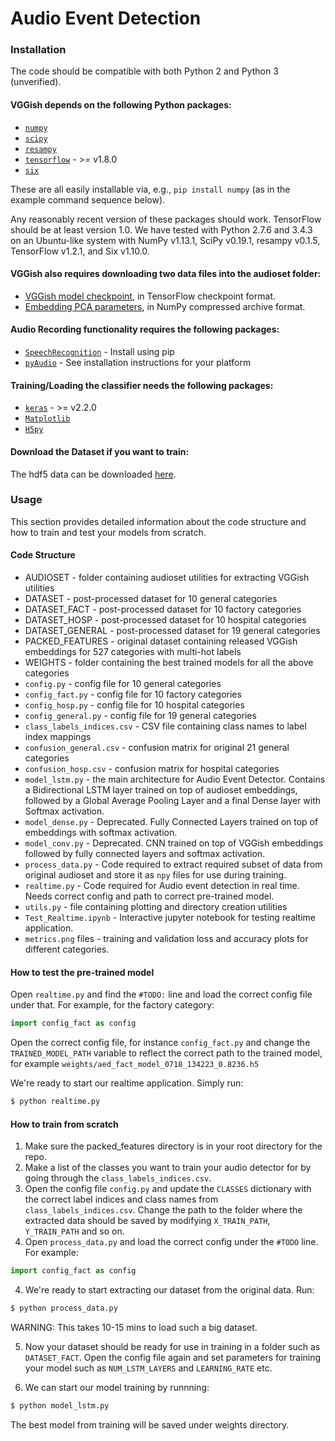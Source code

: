 # Audio Event Detection

### Installation

The code should be compatible with both Python 2 and Python 3 (unverified).

#### VGGish depends on the following Python packages:

* [`numpy`](http://www.numpy.org/)
* [`scipy`](http://www.scipy.org/)
* [`resampy`](http://resampy.readthedocs.io/en/latest/)
* [`tensorflow`](http://www.tensorflow.org/) - >= v1.8.0
* [`six`](https://pythonhosted.org/six/)

These are all easily installable via, e.g., `pip install numpy` (as in the
example command sequence below).

Any reasonably recent version of these packages should work. TensorFlow should
be at least version 1.0.  We have tested with Python 2.7.6 and 3.4.3 on an
Ubuntu-like system with NumPy v1.13.1, SciPy v0.19.1, resampy v0.1.5, TensorFlow
v1.2.1, and Six v1.10.0.

#### VGGish also requires downloading two data files into the audioset folder:

* [VGGish model checkpoint](https://storage.googleapis.com/audioset/vggish_model.ckpt),
  in TensorFlow checkpoint format.
* [Embedding PCA parameters](https://storage.googleapis.com/audioset/vggish_pca_params.npz),
  in NumPy compressed archive format.

#### Audio Recording functionality requires the following packages:

* [`SpeechRecognition`](https://pypi.org/project/SpeechRecognition/) - Install using pip
* [`pyAudio`](https://people.csail.mit.edu/hubert/pyaudio/) - See installation instructions for your platform

#### Training/Loading the classifier needs the following packages:

* [`keras`](https://keras.io/#installation) - >= v2.2.0
* [`Matplotlib`](https://matplotlib.org/users/installing.html)
* [`H5py`](https://www.h5py.org/)

#### Download the Dataset if you want to train:
The hdf5 data can be downloaded [here](https://drive.google.com/open?id=0B49XSFgf-0yVQk01eG92RHg4WTA).

### Usage
This section provides detailed information about the code structure and how to train and test your models from scratch.

#### Code Structure

* AUDIOSET - folder containing audioset utilities for extracting VGGish utilities
* DATASET - post-processed dataset for 10 general categories
* DATASET_FACT - post-processed dataset for 10 factory categories
* DATASET_HOSP - post-processed dataset for 10 hospital categories
* DATASET_GENERAL - post-processed dataset for 19 general categories
* PACKED_FEATURES - original dataset containing released VGGish embeddings for 527 categories with multi-hot labels
* WEIGHTS - folder containing the best trained models for all the above categories
* `config.py` - config file for 10 general categories
* `config_fact.py` - config file for 10 factory categories
* `config_hosp.py` - config file for 10 hospital categories
* `config_general.py` - config file for 19 general categories
* `class_labels_indices.csv` - CSV file containing class names to label index mappings
* `confusion_general.csv` - confusion matrix for original 21 general categories
* `confusion_hosp.csv` - confusion matrix for hospital categories
* `model_lstm.py` - the main architecture for Audio Event Detector. Contains a Bidirectional LSTM layer trained on top of audioset embeddings, followed by a Global Average Pooling Layer and a final Dense layer with Softmax activation.
* `model_dense.py` - Deprecated. Fully Connected Layers trained on top of embeddings with softmax activation.
* `model_conv.py` - Deprecated. CNN trained on top of VGGish embeddings followed by fully connected layers and softmax activation.
* `process_data.py` - Code required to extract required subset of data from original audioset and store it as `npy` files for use during training. 
* `realtime.py` - Code required for Audio event detection in real time. Needs correct config and path to correct pre-trained model. 
* `utils.py` - file containing plotting and directory creation utilities
* `Test_Realtime.ipynb` - Interactive jupyter notebook for testing realtime application.
* `metrics.png` files - training and validation loss and accuracy plots for different categories.

#### How to test the pre-trained model

Open `realtime.py` and find the `#TODO:` line and load the correct config file under that. For example, for the factory category:
```python
import config_fact as config
```

Open the correct config file, for instance `config_fact.py` and change the `TRAINED_MODEL_PATH` variable to reflect the correct path to the trained model, for example `weights/aed_fact_model_0718_134223_0.8236.h5`

We're ready to start our realtime application. Simply run:
```sh
$ python realtime.py
```

#### How to train from scratch

1. Make sure the packed_features directory is in your root directory for the repo.
2. Make a list of the classes you want to train your audio detector for by going through the `class_labels_indices.csv`.
3. Open the config file `config.py` and update the `CLASSES` dictionary with the correct label indices and class names from `class_labels_indices.csv`. Change the path to the folder where the extracted data should be saved by modifying `X_TRAIN_PATH`, `Y_TRAIN_PATH` and so on.
3. Open `process_data.py` and load the correct config under the `#TODO` line. For example:
```python
import config_fact as config
```
4. We're ready to start extracting our dataset from the original data. Run:
```sh
$ python process_data.py
```
WARNING: This takes 10-15 mins to load such a big dataset.

5. Now your dataset should be ready for use in training in a folder such as `DATASET_FACT`. Open the config file again and set parameters for training your model such as `NUM_LSTM_LAYERS` and `LEARNING_RATE` etc.

6. We can start our model training by runnning:
```sh
$ python model_lstm.py
```
The best model from training will be saved under weights directory.
